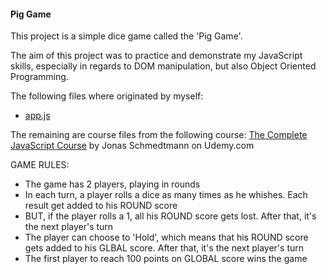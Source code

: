 #### Pig Game

This project is a simple dice game called the 'Pig Game'.

The aim of this project was to practice and demonstrate my JavaScript skills, especially in regards to DOM manipulation, but also Object Oriented Programming.

The following files where originated by myself:
- [app.js](https://github.com/Abdulabase/PigGame/blob/master/app.js)

The remaining are course files from the following course:
[The Complete JavaScript Course](https://www.udemy.com/the-complete-javascript-course/) by Jonas Schmedtmann on Udemy.com


GAME RULES:

- The game has 2 players, playing in rounds
- In each turn, a player rolls a dice as many times as he whishes. Each result get added to his ROUND score
- BUT, if the player rolls a 1, all his ROUND score gets lost. After that, it's the next player's turn
- The player can choose to 'Hold', which means that his ROUND score gets added to his GLBAL score. After that, it's the next player's turn
- The first player to reach 100 points on GLOBAL score wins the game
